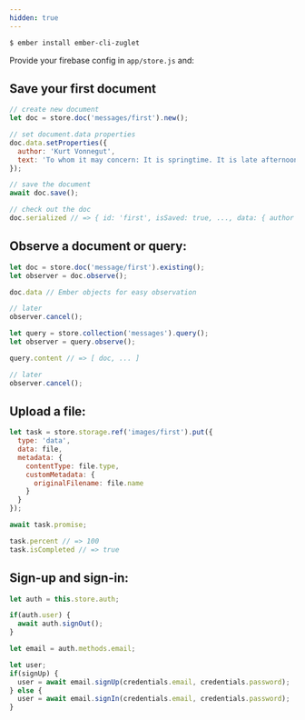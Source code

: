 ```yaml
---
hidden: true
---
```


``` bash
$ ember install ember-cli-zuglet
```

Provide your firebase config in `app/store.js` and:

## Save your first document

``` javascript
// create new document
let doc = store.doc('messages/first').new();

// set document.data properties
doc.data.setProperties({
  author: 'Kurt Vonnegut',
  text: 'To whom it may concern: It is springtime. It is late afternoon.'
});

// save the document
await doc.save();

// check out the doc
doc.serialized // => { id: 'first', isSaved: true, ..., data: { author ...
```

## Observe a document or query:

``` javascript
let doc = store.doc('message/first').existing();
let observer = doc.observe();

doc.data // Ember objects for easy observation

// later
observer.cancel();
```

``` javascript
let query = store.collection('messages').query();
let observer = query.observe();

query.content // => [ doc, ... ]

// later
observer.cancel();
```

## Upload a file:

``` javascript
let task = store.storage.ref('images/first').put({
  type: 'data',
  data: file,
  metadata: {
    contentType: file.type,
    customMetadata: {
      originalFilename: file.name
    }
  }
});

await task.promise;

task.percent // => 100
task.isCompleted // => true
```

## Sign-up and sign-in:

``` javascript
let auth = this.store.auth;

if(auth.user) {
  await auth.signOut();
}

let email = auth.methods.email;

let user;
if(signUp) {
  user = await email.signUp(credentials.email, credentials.password);
} else {
  user = await email.signIn(credentials.email, credentials.password);
}
```
